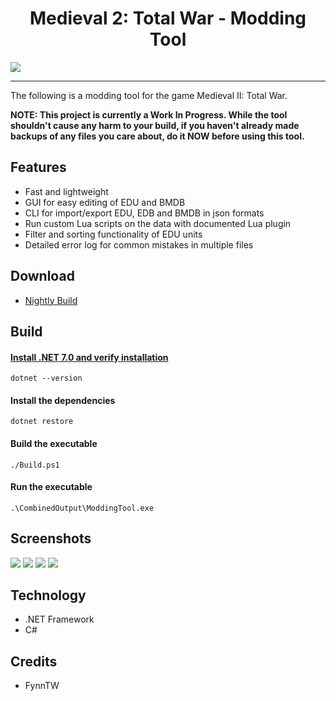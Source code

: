 <h1 align="center">
  Medieval 2: Total War - Modding Tool
</h1>

![](https://i.imgur.com/pS2ChZI.png)

---

The following is a modding tool for the game Medieval II: Total War.

**NOTE: This project is currently a Work In Progress. While the tool shouldn't cause any harm to your build, if you haven't already made backups of any files you care about, do it NOW before using this tool.**

## Features

- Fast and lightweight
- GUI for easy editing of EDU and BMDB
- CLI for import/export EDU, EDB and BMDB in json formats
- Run custom Lua scripts on the data with documented Lua plugin
- Filter and sorting functionality of EDU units
- Detailed error log for common mistakes in multiple files

## Download

- [Nightly Build](https://nightly.link/FynnTW/ModdingTool/workflows/build-modding-tool/master/M2TW-Modding-Tool.zip)

## Build

#### [Install .NET 7.0 and verify installation](https://dotnet.microsoft.com/en-us/download/dotnet/7.0)

`dotnet --version`

#### Install the dependencies

`dotnet restore`

#### Build the executable

`./Build.ps1`

#### Run the executable

`.\CombinedOutput\ModdingTool.exe`

## Screenshots

![](https://imgur.com/xhLKsC6)
![](https://imgur.com/D5n3ppz)
![](https://imgur.com/0f2MuPi)
![](https://imgur.com/BGR2M9q)

## Technology

- .NET Framework
- C#

## Credits

- FynnTW
